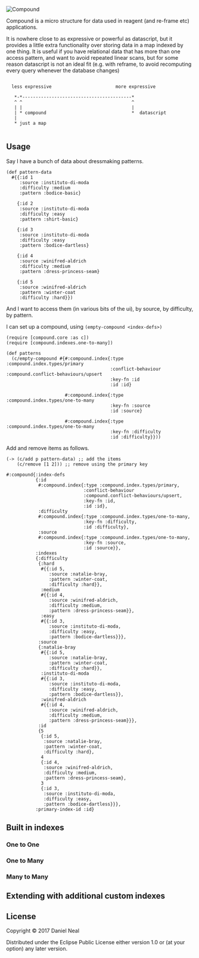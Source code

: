 ![Compound](https://raw.githubusercontent.com/danielneal/compound/master/compound3.png)

Compound is a micro structure for data used in reagent (and re-frame etc) applications.

It is nowhere close to as expressive or powerful as datascript, but it provides a little extra functionality over storing data in a map indexed by one thing. It is useful if you have relational data that has more than one access pattern, and want to avoid repeated linear scans, but for some reason datascript is not an ideal fit (e.g. with reframe, to avoid recomputing every query whenever the database changes)

```

  less expressive                        more expressive

   *-*-----------------------------------------*
   ^ ^                                         ^
   | |                                         |
   | * compound                                *  datascript
   |
   * just a map


```


## Usage

Say I have a bunch of data about dressmaking patterns.

```
(def pattern-data
  #{{:id 1
     :source :instituto-di-moda
     :difficulty :medium
     :pattern :bodice-basic}

    {:id 2
     :source :instituto-di-moda
     :difficulty :easy
     :pattern :shirt-basic}

    {:id 3
     :source :instituto-di-moda
     :difficulty :easy
     :pattern :bodice-dartless}

    {:id 4
     :source :winifred-aldrich
     :difficulty :medium
     :pattern :dress-princess-seam}

    {:id 5
     :source :winifred-aldrich
     :pattern :winter-coat
     :difficulty :hard}})

```
And I want to access them (in various bits of the ui), by source, by difficulty, by pattern.

I can set up a compound, using `(empty-compound <index-defs>)`

```
(require [compound.core :as c])
(require [compound.indexes.one-to-many])

(def patterns
  (c/empty-compound #{#:compound.index{:type :compound.index.types/primary
                                       :conflict-behaviour :compound.conflict-behaviours/upsert
                                       :key-fn :id
                                       :id :id}

                      #:compound.index{:type :compound.index.types/one-to-many
                                       :key-fn :source
                                       :id :source}

                      #:compound.index{:type :compound.index.types/one-to-many
                                       :key-fn :difficulty
                                       :id :difficulty}}))

```

Add and remove items as follows.

```
(-> (c/add p pattern-data) ;; add the items
    (c/remove [1 2])) ;; remove using the primary key

#:compound{:index-defs
           {:id
            #:compound.index{:type :compound.index.types/primary,
                             :conflict-behaviour
                             :compound.conflict-behaviours/upsert,
                             :key-fn :id,
                             :id :id},
            :difficulty
            #:compound.index{:type :compound.index.types/one-to-many,
                             :key-fn :difficulty,
                             :id :difficulty},
            :source
            #:compound.index{:type :compound.index.types/one-to-many,
                             :key-fn :source,
                             :id :source}},
           :indexes
           {:difficulty
            {:hard
             #{{:id 5,
                :source :natalie-bray,
                :pattern :winter-coat,
                :difficulty :hard}},
             :medium
             #{{:id 4,
                :source :winifred-aldrich,
                :difficulty :medium,
                :pattern :dress-princess-seam}},
             :easy
             #{{:id 3,
                :source :instituto-di-moda,
                :difficulty :easy,
                :pattern :bodice-dartless}}},
            :source
            {:natalie-bray
             #{{:id 5,
                :source :natalie-bray,
                :pattern :winter-coat,
                :difficulty :hard}},
             :instituto-di-moda
             #{{:id 3,
                :source :instituto-di-moda,
                :difficulty :easy,
                :pattern :bodice-dartless}},
             :winifred-aldrich
             #{{:id 4,
                :source :winifred-aldrich,
                :difficulty :medium,
                :pattern :dress-princess-seam}}},
            :id
            {5
             {:id 5,
              :source :natalie-bray,
              :pattern :winter-coat,
              :difficulty :hard},
             4
             {:id 4,
              :source :winifred-aldrich,
              :difficulty :medium,
              :pattern :dress-princess-seam},
             3
             {:id 3,
              :source :instituto-di-moda,
              :difficulty :easy,
              :pattern :bodice-dartless}}},
           :primary-index-id :id}

```

## Built in indexes

### One to One

### One to Many

### Many to Many


## Extending with additional custom indexes

## License

Copyright © 2017 Daniel Neal

Distributed under the Eclipse Public License either version 1.0 or (at
your option) any later version.

